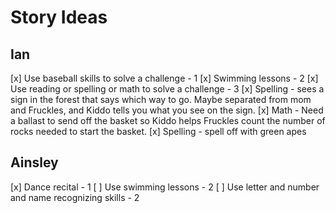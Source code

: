 # Story Ideas

## Ian

  [x] Use baseball skills to solve a challenge - 1
  [x] Swimming lessons - 2
  [x] Use reading or spelling or math to solve a challenge - 3
    [x] Spelling - sees a sign in the forest that says which way to go. Maybe separated from mom and Fruckles, and Kiddo tells you what you see on the sign.
    [x] Math - Need a ballast to send off the basket so Kiddo helps Fruckles count the number of rocks needed to start the basket.
    [x] Spelling - spell off with green apes

## Ainsley

  [x] Dance recital - 1
  [ ] Use swimming lessons - 2
  [ ] Use letter and number and name recognizing skills - 2
